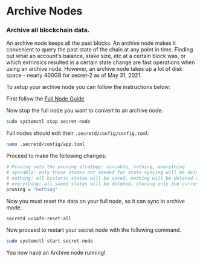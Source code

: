 # Archive Nodes

### Archive all blockchain data.

An archive node keeps all the past blocks. An archive node makes it convenient to query the past state of the chain at any point in time. Finding out what an account's balance, stake size, etc at a certain block was, or which extrinsics resulted in a certain state change are fast operations when using an archive node. However, an archive node takes up a lot of disk space - nearly 400GB for secret-2 as of May 31, 2021.

To setup your archive node you can follow the instructions below:

First follow the [Full Node Guide](run-full-node-mainnet.md)

Now stop the full node you want to convert to an archive node.

```bash
sudo systemctl stop secret-node
```

Full nodes should edit their `.secretd/config/config.toml`:

```bash
nano .secretd/config/app.toml
```

Proceed to make the following changes:

```bash
# Pruning sets the pruning strategy: syncable, nothing, everything
# syncable: only those states not needed for state syncing will be deleted (keeps last 100 + every 10000th)
# nothing: all historic states will be saved, nothing will be deleted (i.e. archiving node)
# everything: all saved states will be deleted, storing only the current state
pruning = "nothing"
```

Now you must reset the data on your full node, so it can sync in archive mode.
```bash
secretd unsafe-reset-all
```

Now proceed to restart your secret node with the following command.

```bash
sudo systemctl start secret-node
```

You now have an Archive node running!
